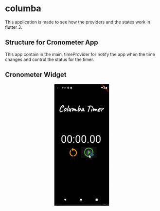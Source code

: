 # columba
This application is made to see how the providers and the states work in flutter 3.

## Structure for Cronometer App
This app contain in the main, timeProvider for notify the app when the time changes
and control the status for the timer. 

## Cronometer Widget
<center> <img src="images/columba.gif" alt="Columba app" witdh="300" height="400"/> </center>

